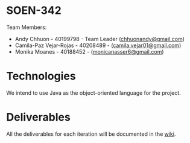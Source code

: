 # SOEN-342
Team Members:

* Andy Chhuon - 40199798 - Team Leader (chhuonandy@gmail.com)
* Camila-Paz Vejar-Rojas - 40208489 - (camila.vejar01@gmail.com)
* Monika Moanes - 40188452 - (monicanasser6@gmail.com)

# Technologies
We intend to use Java as the object-oriented language for the project.

# Deliverables
All the deliverables for each iteration will be documented in the [wiki](https://github.com/AndyChhuon/SOEN-342/wiki).
